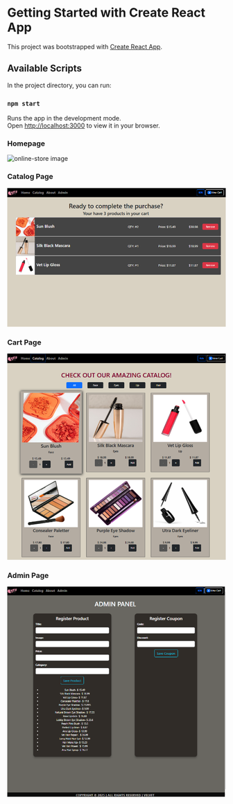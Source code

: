 # Getting Started with Create React App

This project was bootstrapped with [Create React App](https://github.com/facebook/create-react-app).

## Available Scripts

In the project directory, you can run:

### `npm start`

Runs the app in the development mode.\
Open [http://localhost:3000](http://localhost:3000) to view it in your browser.


### Homepage

![online-store image](home.png)

### Catalog Page
![online-store image2](cart.png)

### Cart Page
![online-store image3](Catalog_Page.png)

### Admin Page
![online-store image1](admin.png)


